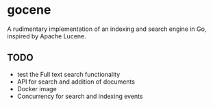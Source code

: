 # gocene
A rudimentary implementation of an indexing and search engine in Go, inspired by Apache Lucene.

## TODO
- test the Full text search functionality
- API for search and addition of documents
- Docker image
- Concurrency for search and indexing events
